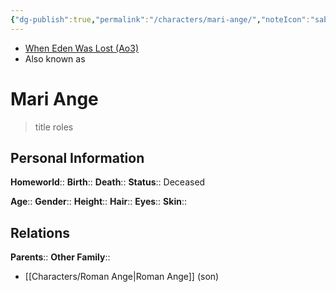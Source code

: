 ```yaml
---
{"dg-publish":true,"permalink":"/characters/mari-ange/","noteIcon":"saber1"}
---
```


- [When Eden Was Lost (Ao3)](https://archiveofourown.org/works/19334440)
- Also known as
# Mari Ange
>title roles

## Personal Information

**Homeworld**:: 
**Birth**:: 
**Death**::
**Status**::  Deceased

**Age**:: 
**Gender**:: 
**Height**:: 
**Hair**:: 
**Eyes**:: 
**Skin**:: 

## Relations

**Parents**:: 
**Other Family**::
- [[Characters/Roman Ange\|Roman Ange]] (son)
